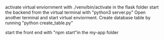 activate virtual enviornment with ./venv/bin/activate in the flask folder
start the backend from the virtual terminal with "python3 server.py"
Open another terminal and start virtual enviorment. Create database table by running "python create_table.py"

start the front end with "npm start"in the my-app folder